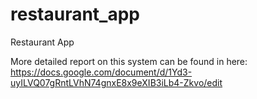 # restaurant_app
Restaurant App

More detailed report on this system can be found in here: https://docs.google.com/document/d/1Yd3-uyILVQ07gRntLVhN74gnxE8x9eXIB3iLb4-Zkvo/edit

